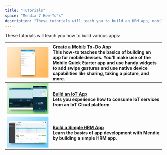 ```yaml
---
title: "Tutorials"
space: "Mendix 7 How-To's"
description: "These tutorials will teach you to build an HRM app, mobile to-do app, and an IoT app."
---
```


These tutorials will teach you how to build various apps:

| [![](attachments/overview/Mobile_to_do.png)](create-a-to-do-app) | [Create a Mobile To-Do App](create-a-to-do-app)<br>This how-to teaches the basics of building an app for mobile devices. You'll make use of the Mobile Quick Starter app and use handy widgets to add swipe gestures and use native device capabilities like sharing, taking a picture, and more. |
|------|:-----|
| [![](attachments/overview/Iot.png)](build-an-iot-app) | **[Build an IoT App](build-an-iot-app)<br> Lets you experience how to consume IoT services from an IoT Cloud platform.** |
| [![](attachments/overview/HRM_app.png)](build-a-simple-hrm-app) | **[Build a Simple HRM App](build-a-simple-hrm-app)<br> Learn the basics of app development with Mendix by building a simple HRM app.** |
